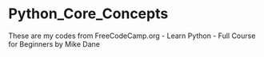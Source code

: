 # Python_Core_Concepts
These are my codes from FreeCodeCamp.org - Learn Python - Full Course for Beginners by Mike Dane
